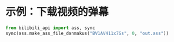 # 示例：下载视频的弹幕

``` python
from bilibili_api import ass, sync
sync(ass.make_ass_file_danmakus("BV1AV411x7Gs", 0, "out.ass"))
```
